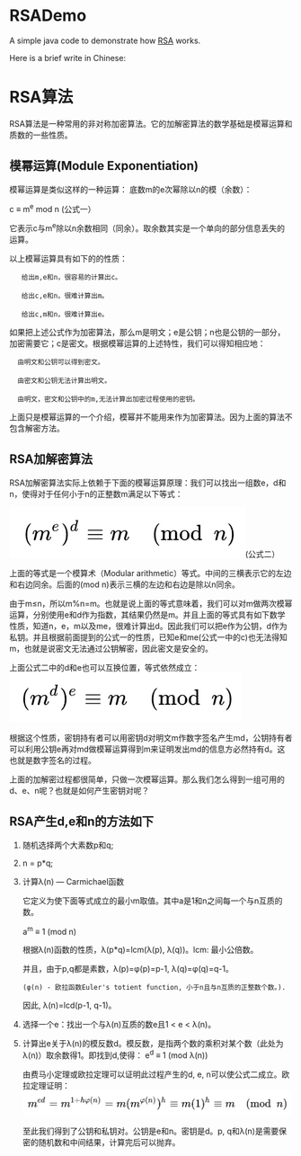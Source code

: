 # RSADemo
A simple java code to demonstrate how [RSA](https://en.wikipedia.org/wiki/RSA_(cryptosystem)) works.


Here is a brief write in Chinese:


# RSA算法

RSA算法是一种常用的非对称加密算法。它的加解密算法的数学基础是模幂运算和质数的一些性质。



## 模幂运算(Module Exponentiation)

   模幂运算是类似这样的一种运算： 底数m的e次幂除以n的模（余数）：
   
   c ≡ m<sup>e</sup> mod n  (公式一）
      
   它表示c与m<sup>e</sup>除以n余数相同（同余）。取余数其实是一个单向的部分信息丢失的运算。
   
   以上模幂运算具有如下的的性质：
   
       给出m,e和n，很容易的计算出c。
               
       给出c,e和n，很难计算出m。
               
       给出c,m和n，很难计算出e。
   
   如果把上述公式作为加密算法，那么m是明文；e是公钥；n也是公钥的一部分，加密需要它；c是密文。根据模幂运算的上述特性，我们可以得知相应地：
   
      由明文和公钥可以得到密文。
           
      由密文和公钥无法计算出明文。
           
      由明文，密文和公钥中的m,无法计算出加密过程使用的密钥。
   
   上面只是模幂运算的一个介绍，模幂并不能用来作为加密算法。因为上面的算法不包含解密方法。


## RSA加解密算法
   RSA加解密算法实际上依赖于下面的模幂运算原理：我们可以找出一组数e，d和n，使得对于任何小于n的正整数m满足以下等式：
   
   ![formula2](images/f2.png "公式二")(公式二）
   
   上面的等式是一个模算术（Modular arithmetic）等式。中间的三横表示它的左边和右边同余。后面的(mod n)表示三横的左边和右边是除以n同余。
   
       
   由于m≤n，所以m%n=m。也就是说上面的等式意味着，我们可以对m做两次模幂运算，分别使用e和d作为指数，其结果仍然是m。并且上面的等式具有如下数学性质，知道n，e，m以及me，很难计算出d。因此我们可以把e作为公钥，d作为私钥。并且根据前面提到的公式一的性质，已知e和me(公式一中的c)也无法得知m，也就是说密文无法通过公钥解密，因此密文是安全的。
   
   
   上面公式二中的d和e也可以互换位置，等式依然成立：
   ![formula3](images/f3.png)
   
   根据这个性质，密钥持有者可以用密钥d对明文m作数字签名产生md，公钥持有者可以利用公钥e再对md做模幂运算得到m来证明发出md的信息方必然持有d。这也就是数字签名的过程。
   
   上面的加解密过程都很简单，只做一次模幂运算。那么我们怎么得到一组可用的d、e、n呢？也就是如何产生密钥对呢？
   


## RSA产生d,e和n的方法如下

1. 随机选择两个大素数p和q;
2. n = p*q;
3. 计算λ(n) — Carmichael函数
   
   它定义为使下面等式成立的最小m取值。其中a是1和n之间每一个与n互质的数。

      a<sup>m</sup> ≡ 1   (mod n)

   根据λ(n)函数的性质，λ(p*q)=lcm(λ(p), λ(q))。lcm: 最小公倍数。
   
   并且，由于p,q都是素数，λ(p)=φ(p)=p-1, λ(q)=φ(q)=q-1。
   
       (φ(n) - 欧拉函数Euler's totient function, 小于n且与n互质的正整数个数。).
   
   因此, λ(n)=lcd(p-1, q-1)。

4. 选择一个e：找出一个与λ(n)互质的数e且1 < e < λ(n)。
5. 计算出e关于λ(n)的模反数d。模反数，是指两个数的乘积对某个数（此处为λ(n)）取余数得1。即找到d,使得： 
   e<sup>d</sup> ≡ 1   (mod λ(n))

   
   由费马小定理或欧拉定理可以证明此过程产生的d, e, n可以使公式二成立。欧拉定理证明：
   ![formula4](images/f4.png)

   至此我们得到了公钥和私钥对。公钥是e和n。密钥是d。p, q和λ(n)是需要保密的随机数和中间结果，计算完后可以抛弃。